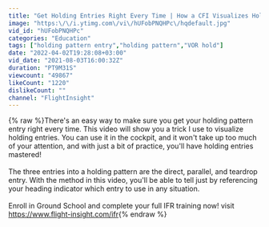 ```yaml
---
title: "Get Holding Entries Right Every Time | How a CFI Visualizes Holding Entries | Holding Pattern Entry"
image: "https:\/\/i.ytimg.com\/vi\/hUFobPNQHPc\/hqdefault.jpg"
vid_id: "hUFobPNQHPc"
categories: "Education"
tags: ["holding pattern entry","holding pattern","VOR hold"]
date: "2022-04-02T19:28:08+03:00"
vid_date: "2021-08-03T16:00:32Z"
duration: "PT9M31S"
viewcount: "49867"
likeCount: "1220"
dislikeCount: ""
channel: "FlightInsight"
---
```

{% raw %}There's an easy way to make sure you get your holding pattern entry right every time. This video will show you a trick I use to visualize holding entries. You can use it in the cockpit, and it won't take up too much of your attention, and with just a bit of practice, you'll have holding entries mastered! <br /><br />The three entries into a holding pattern are the direct, parallel, and teardrop entry. With the method in this video, you'll be able to tell just by referencing your heading indicator which entry to use in any situation. <br /><br />Enroll in Ground School and complete your full IFR training now! visit <a rel="nofollow" target="blank" href="https://www.flight-insight.com/ifr">https://www.flight-insight.com/ifr</a>{% endraw %}
